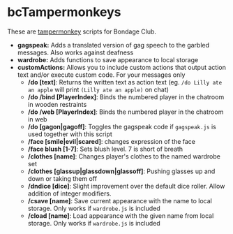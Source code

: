 # bcTampermonkeys

These are [tampermonkey](https://www.tampermonkey.net/) scripts for Bondage Club.

* **gagspeak:** Adds a translated version of gag speech to the garbled messages. Also works against deafness
* **wardrobe:** Adds functions to save appearance to local storage
* **customActions:** Allows you to include custom actions that output action text and/or execute custom code. For your messages only
    - **/do [text]**: Returns the written text as action text (eg. `/do Lilly ate an apple` will print `(Lilly ate an apple)` on chat)
    - **/do /bind [PlayerIndex]**: Binds the numbered player in the chatroom in wooden restraints
    - **/do /web [PlayerIndex]**: Binds the numbered player in the chatroom in web
    - **/do [gagon|gagoff]**: Toggles the gagspeak code if `gagspeak.js` is used together with this script
    - **/face [smile|evil|scared]**: changes expression of the face
    - **/face blush [1-7]**: Sets blush level. 7 is short of breath
    - **/clothes [name]**: Changes player's clothes to the named wardrobe set
    - **/clothes [glassup|glassdown|glassoff]**: Pushing glasses up and down or taking them off
    - **/dndice [dice]**: Slight improvement over the default dice roller. Allow addition of integer modifiers.
    - **/csave [name]**: Save current appearance with the name to local storage. Only works if `wardrobe.js` is included
    - **/cload [name]**: Load appearance with the given name from local storage. Only works if `wardrobe.js` is included
